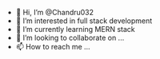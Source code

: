 - 👋 Hi, I’m @Chandru032
- 👀 I’m interested in full stack development
- 🌱 I’m currently learning MERN stack 
- 💞️ I’m looking to collaborate on ...
- 📫 How to reach me ...

<!---
Chandru032/Chandru032 is a ✨ special ✨ repository because its `README.md` (this file) appears on your GitHub profile.
You can click the Preview link to take a look at your changes.
--->
